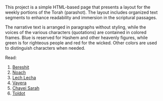 This project is a simple HTML-based page that presents a layout for the weekly portions of the Torah (parashot). The layout includes organized text segments to enhance readability and immersion in the scriptural passages.

The narrative text is arranged in paragraphs without styling, while the voices of the various characters (quotations) are contained in colored frames. Blue is reserved for Hashem and other heavenly figures, while green is for righteous people and red for the wicked. Other colors are used to distinguish characters when needed.

Read:

1. [Bereshit](https://eudroa00.github.io/parashot-besefer/bereshit.html)
2. [Noach](https://eudroa00.github.io/parashot-besefer/noach.html)
3. [Lech Lecha](https://eudroa00.github.io/parashot-besefer/lechlecha.html)
4. [Vayera](https://eudroa00.github.io/parashot-besefer/vayera.html)
5. [Chayei Sarah](https://eudroa00.github.io/parashot-besefer/chayeisarah.html)
6. [Toldot](https://eudroa00.github.io/parashot-besefer/toldot.html)

